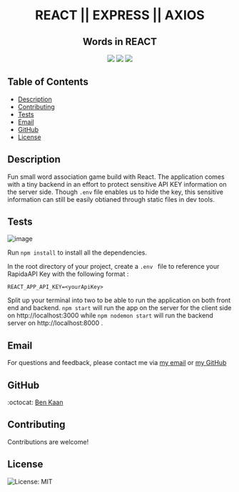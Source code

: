 <h1 align="center">REACT || EXPRESS || AXIOS </h1>
<h2 align="center">Words in REACT</h2>
  
<p align="center">
<img src='![React](https://img.shields.io/badge/react-%2320232a.svg?style=for-the-badge&logo=react&logoColor=%2361DAFB)'>
    <img src="https://img.shields.io/badge/express.js-%23404d59.svg?style=for-the-badge&logo=express&logoColor=%2361DAFB"  />
    <img src="https://img.shields.io/badge/node.js-6DA55F?style=for-the-badge&logo=node.js&logoColor=white"  />

</p>

## Table of Contents

- [Description](#description)
- [Contributing](#contributing)
- [Tests](#tests)
- [Email](#email)
- [GitHub](#GitHub)
- [License](#license)

## Description

Fun small word association game build with React. The application comes with a tiny backend in an effort to protect sensitive API KEY information on the server side. Though `.env` file enables us to hide the key, this sensitive information can still be easily obtianed through static files in dev tools.

## Tests

![image](https://github.com/benkaan001/words-in-REACT/blob/main/assets/giffy.gif)

Run `npm install` to install all the dependencies.

In the root directory of your project, create a `.env ` file to reference your RapidaAPI Key with the following format :

`REACT_APP_API_KEY=<yourApiKey>`

Split up your terminal into two to be able to run the application on both front end and backend.
`npm start` will run the app on the server for the client side on http://localhost:3000 while `npm nodemon start` will run the backend server on http://localhost:8000 .

## Email

For questions and feedback, please contact me via [my email](mailto:benkaan001@gmail.com) or [my GitHub](https://www.github.com/benkaan001)

## GitHub

:octocat: [Ben Kaan](https://www.github.com/benkaan001)

## Contributing

Contributions are welcome!

## License

![License: MIT](https://img.shields.io/badge/License-MIT-yellow.svg)

